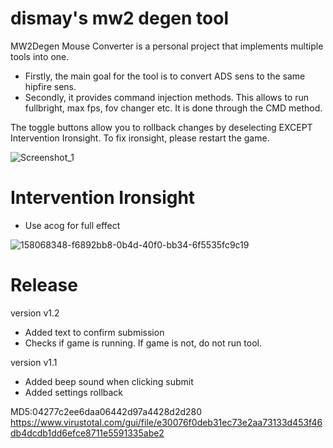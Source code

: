 # dismay's mw2 degen tool

MW2Degen Mouse Converter is a personal project that implements multiple tools into one.

- Firstly, the main goal for the tool is to convert ADS sens to the same hipfire sens. 
- Secondly, it provides command injection methods. This allows to run fullbright, max fps, fov changer etc. It is done through the CMD method.

The toggle buttons allow you to rollback changes by deselecting EXCEPT Intervention Ironsight. To fix ironsight, please restart the game.

![Screenshot_1](https://user-images.githubusercontent.com/93299449/158818991-66fc2af5-a540-4b28-be64-4077edb60f8c.png)

# Intervention Ironsight
- Use acog for full effect

![158068348-f6892bb8-0b4d-40f0-bb34-6f5535fc9c19](https://user-images.githubusercontent.com/93299449/158819242-793c6656-8b43-4e8a-89c0-1c124db08006.png)

# Release
version v1.2
- Added text to confirm submission
- Checks if game is running. If game is not, do not run tool.

version v1.1
- Added beep sound when clicking submit
- Added settings rollback


MD5:04277c2ee6daa06442d97a4428d2d280
https://www.virustotal.com/gui/file/e30076f0deb31ec73e2aa73133d453f46db4dcdb1dd6efce8711e5591335abe2
